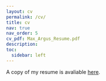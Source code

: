 ```yaml
---
layout: cv
permalink: /cv/
title: cv
nav: true
nav_order: 5
cv_pdf: Max_Argus_Resume.pdf
description: 
toc:
  sidebar: left
---
```


A copy of my resume is avaliable <a href="assets/pdf/Max_Argus_Resume.pdf">here</a>.
